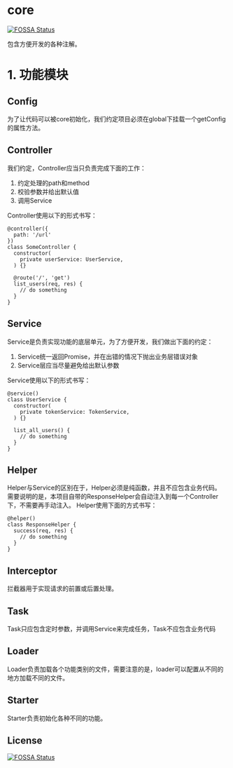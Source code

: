 # core
[![FOSSA Status](https://app.fossa.io/api/projects/git%2Bgithub.com%2FTyrSnow%2Fcore.svg?type=shield)](https://app.fossa.io/projects/git%2Bgithub.com%2FTyrSnow%2Fcore?ref=badge_shield)

包含方便开发的各种注解。
# 1. 功能模块
## Config
为了让代码可以被core初始化，我们约定项目必须在global下挂载一个getConfig的属性方法。
## Controller
我们约定，Controller应当只负责完成下面的工作：
1. 约定处理的path和method
2. 校验参数并给出默认值
3. 调用Service

Controller使用以下的形式书写：
````
@controller({
  path: '/url'
})
class SomeController {
  constructor(
    private userService: UserService,
  ) {}

  @route('/', 'get')
  list_users(req, res) {
    // do something
  }
}
````
## Service
Service是负责实现功能的底层单元，为了方便开发，我们做出下面的约定：
1. Service统一返回Promise，并在出错的情况下抛出业务层错误对象
1. Service层应当尽量避免给出默认参数

Service使用以下的形式书写：
```
@service()
class UserService {
  constructor(
    private tokenService: TokenService,
  ) {}

  list_all_users() {
    // do something
  }
}
```
## Helper
Helper与Service的区别在于，Helper必须是纯函数，并且不应包含业务代码。
需要说明的是，本项目自带的ResponseHelper会自动注入到每一个Controller下，不需要再手动注入。
Helper使用下面的方式书写：
```
@helper()
class ResponseHelper {
  success(req, res) {
    // do something
  }
}
```
## Interceptor
拦截器用于实现请求的前置或后置处理。
## Task
Task只应包含定时参数，并调用Service来完成任务，Task不应包含业务代码
## Loader
Loader负责加载各个功能类别的文件，需要注意的是，loader可以配置从不同的地方加载不同的文件。
## Starter
Starter负责初始化各种不同的功能。

## License
[![FOSSA Status](https://app.fossa.io/api/projects/git%2Bgithub.com%2FTyrSnow%2Fcore.svg?type=large)](https://app.fossa.io/projects/git%2Bgithub.com%2FTyrSnow%2Fcore?ref=badge_large)